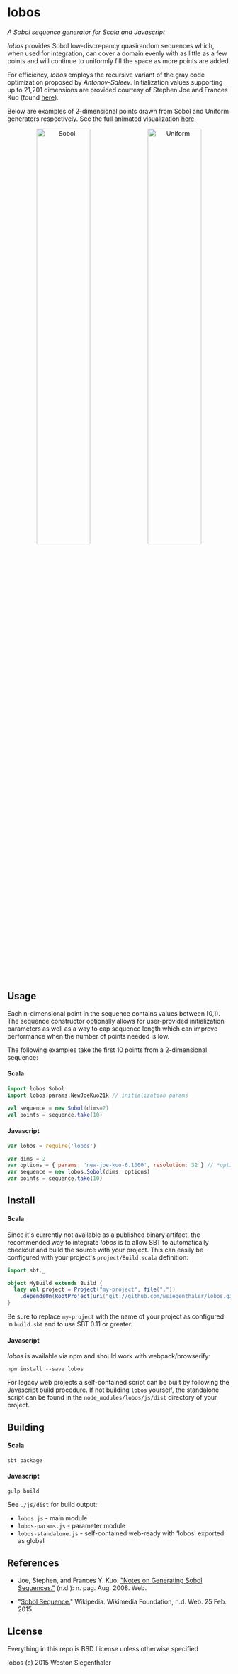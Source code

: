 # lobos
*A Sobol sequence generator for Scala and Javascript*

*lobos* provides Sobol low-discrepancy quasirandom sequences which, when used for integration, can cover a domain evenly with as little as a few points and will continue to uniformly fill the space as more points are added.

For efficiency, *lobos* employs the recursive variant of the gray code optimization proposed by *Antonov-Saleev*.  Initialization values supporting up to 21,201 dimensions are provided courtesy of Stephen Joe and Frances Kuo (found [here](http://web.maths.unsw.edu.au/~fkuo/sobol)).

Below are examples of 2-dimensional points drawn from Sobol and Uniform generators respectively. See the full animated visualization [here](http://wsiegenthaler.github.io/lobos/web-example.html).
<p align="center">
  <img src="http://wsiegenthaler.github.io/lobos/sobol.png" alt="Sobol" style="width: 49%">
  <img src="http://wsiegenthaler.github.io/lobos/uniform.png" alt="Uniform" style="width: 49%">
</p>


## Usage

Each n-dimensional point in the sequence contains values between [0,1).  The sequence constructor optionally allows for user-provided initialization parameters as well as a way to cap sequence length which can improve performance when the number of points needed is low.

The following examples take the first 10 points from a 2-dimensional sequence:

#### Scala
```scala
import lobos.Sobol
import lobos.params.NewJoeKuo21k // initialization params

val sequence = new Sobol(dims=2)
val points = sequence.take(10)
```

#### Javascript
```javascript
var lobos = require('lobos')

var dims = 2
var options = { params: 'new-joe-kuo-6.1000', resolution: 32 } // *optional*
var sequence = new lobos.Sobol(dims, options)
var points = sequence.take(10)
```


## Install

#### Scala
Since it's currently not available as a published binary artifact, the recommended way to integrate *lobos* is to allow SBT to automatically checkout and build the source with your project.  This can easily be configured with your project's ```project/Build.scala``` definition:

```scala
import sbt._

object MyBuild extends Build {
  lazy val project = Project("my-project", file("."))
    .dependsOn(RootProject(uri("git://github.com/wsiegenthaler/lobos.git")))
}
```
Be sure to replace ```my-project``` with the name of your project as configured in ```build.sbt``` and to use SBT 0.11 or greater.

#### Javascript
*lobos* is available via npm and should work with webpack/browserify:
```shell
npm install --save lobos
```

For legacy web projects a self-contained script can be built by following the Javascript build procedure. If not building `lobos` yourself, the standalone script can be found in the `node_modules/lobos/js/dist` directory of your project.


## Building

#### Scala
```shell
sbt package 
```

#### Javascript
```shell
gulp build
```

See `./js/dist` for build output:
* `lobos.js` - main module
* `lobos-params.js` - parameter module
* `lobos-standalone.js` - self-contained web-ready with 'lobos' exported as global


## References

* Joe, Stephen, and Frances Y. Kuo. ["Notes on Generating Sobol Sequences."](http://web.maths.unsw.edu.au/~fkuo/sobol/joe-kuo-notes.pdf) (n.d.): n. pag. Aug. 2008. Web.

* "[Sobol Sequence.](http://en.wikipedia.org/wiki/Sobol_sequence)" Wikipedia. Wikimedia Foundation, n.d. Web. 25 Feb. 2015.

## License

Everything in this repo is BSD License unless otherwise specified

lobos (c) 2015 Weston Siegenthaler
